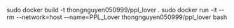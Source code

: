 sudo docker build -t thongnguyen050999/ppl_lover .
sudo docker run -it --rm --network=host --name=PPL_Lover thongnguyen050999/ppl_lover bash

